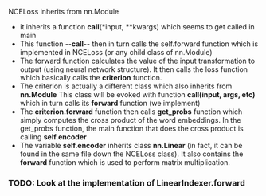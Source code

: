 NCELoss inherits from nn.Module
- it inherits a function __call__(*input, **kwargs) which seems to get called
in main
- This function --__call__-- then in turn calls the self.forward function which is
implemented in NCELoss (or any child class of nn.Module)
- The forward function calculates the value of the input transformation to 
output (using neural network structure). It then calls the loss function which
basically calls the __criterion__ function.
- The criterion is actually a different class which also inherits from __nn.Module__
This class will be evoked with function __call(input, args, etc)__ which in turn
calls its __forward__ function (we implement)
- The __criterion.forward__ function then calls __get_probs__ function which simply
computes the cross product of the word embeddings. In the get_probs function, 
the main function that does the cross product is calling __self.encoder__
- The variable __self.encoder__ inherits class __nn.Linear__ (in fact, it can be
found in the same file down the NCELoss class). It also contains the __forward__
function which is used to perform matrix multiplication.

### TODO: Look at the implementation of LinearIndexer.forward


